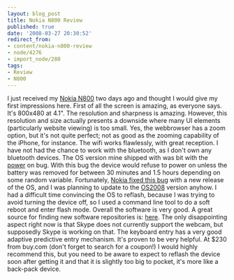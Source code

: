 ```yaml
---
layout: blog_post
title: Nokia N800 Review
published: true
date: '2008-03-27 20:30:52'
redirect_from:
- content/nokia-n800-review
- node/4276
- import_node/280
tags:
- Review
- N800
---
```


I just received my [Nokia N800](http://www.nseries.com/products/n800/) two days ago and thought I would give my first impressions here. First of all the screen is amazing, as everyone says. It's 800x480 at 4.1". The resolution and sharpness is amazing. However, this resolution and size actually presents a downside where many UI elements (particularly website viewing) is too small. Yes, the webbrowser has a zoom option, but it's not quite perfect; not as good as the zooming capability of the iPhone, for instance. The wifi works flawlessly, with great reception. I have not had the chance to work with the bluetooth, as I don't own any bluetooth devices. The OS version mine shipped with was bit with the [power](http://www.internettablettalk.com/forums/showthread.php?t=8274) on bug. With this bug the device would refuse to power on unless the battery was removed for between 30 minutes and 1.5 hours depending on some random variable. Fortunately, [Nokia fixed this bug](https://bugs.maemo.org/show_bug.cgi?id=2673) with a new release of the OS, and I was planning to update to the [OS2008](http://europe.nokia.com/A4579470) version anyhow. I had a difficult time convincing the OS to reflash, because I was trying to avoid turning the device off, so I used a command line tool to do a soft reboot and enter flash mode. Overall the software is very good. A great source for finding new software repositories is: [here](http://gronmayer.com/it/index.php?lang=en&system=maemo4). The only disappointing aspect right now is that Skype does not currently support the webcam, but supposedly Skype is working on that. The keyboard entry has a very good adaptive predictive entry mechanism. It's proven to be very helpful. At $230 from buy.com (don't forget to search for a coupon!) I would highly recommend this, but you need to be aware to expect to reflash the device soon after getting it and that it is slightly too big to pocket, it's more like a back-pack device.

